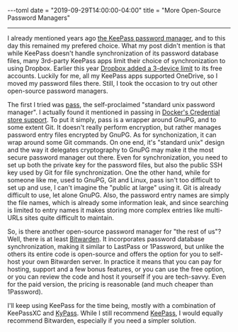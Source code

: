 ---toml
date = "2019-09-29T14:00:00-04:00"
title = "More Open-Source Password Managers"

---

I already mentioned years ago [the KeePass password manager](https://benad.me/blog/2015/11/9/keepass-password-management-apps/), and to this day this remained my prefered choice. What my post didn't mention is that while KeePass doesn't handle synchronization of its password database files, many 3rd-party KeePass apps limit their choice of synchronization to using Dropbox. Earlier this year [Dropbox added a 3-device limit](https://www.theverge.com/2019/3/14/18265574/dropbox-3-device-limit-free-accounts-plus-professional) to its free accounts. Luckily for me, all my KeePass apps supported OneDrive, so I moved my password files there. Still, I took the occasion to try out other open-source password managers.

The first I tried was [pass](https://www.passwordstore.org/), the self-proclaimed "standard unix password manager". I actually found it mentioned in passing in [Docker's Credential store support](https://docs.docker.com/engine/reference/commandline/login/#credentials-store). To put it simply, pass is a wrapper around GnuPG, and to some extent Git. It doesn't really perform encryption, but rather manages password entry files encrypted by GnuPG. As for synchonization, it can wrap around some Git commands. On one end, it's "standard unix" design and the way it delegates cryptography to GnuPG may make it the most secure password manager out there. Even for synchronization, you need to set up both the private key for the password files, but also the public SSH key used by Git for file synchronization. One the other hand, while for someone like me, used to GnuPG, Git and Linux, pass isn't too difficult to set up and use, I can't imagine the "public at large" using it. Git is already difficult to use, let alone GnuPG. Also, the password entry names are simply the file names, which is already some information leak, and since searching is limited to entry names it makes storing more complex entries like multi-URLs sites quite difficult to maintain.

So, is there another open-source password manager for "the rest of us"? Well, there is at least [Bitwarden](https://bitwarden.com). It incorporates password database synchronization, making it similar to LastPass or 1Password, but unlike the others its entire code is open-source and offers the option for you to self-host your own Bitwarden server. In practice it means that you can pay for hosting, support and a few bonus features, or you can use the free option, or you can review the code and host it yourself if you are tech-savvy. Even for the paid version, the pricing is reasonable (and much cheaper than 1Password).

I'll keep using KeePass for the time being, mostly with a combination of KeePassXC and [KyPass](http://www.kyuran.be/software/kypass/). While I still recommend [KeePass](https://keepassxc.org/), I would equally recommend Bitwarden, especially if you need a simpler solution.
